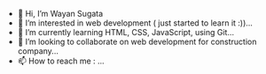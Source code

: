 - 👋 Hi, I’m Wayan Sugata
- 👀 I’m interested in web development ( just started to learn it :))...
- 🌱 I’m currently learning HTML, CSS, JavaScript, using Git...
- 💞️ I’m looking to collaborate on web development for construction company...
- 📫 How to reach me : ...

<!---
iwsugata/iwsugata is a ✨ special ✨ repository because its `README.md` (this file) appears on your GitHub profile.
You can click the Preview link to take a look at your changes.
--->
